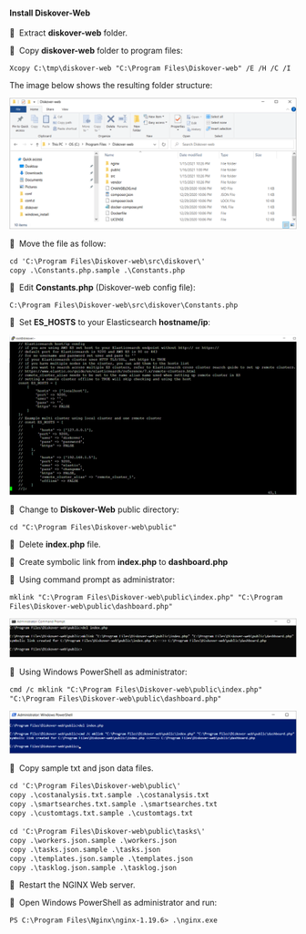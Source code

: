 #### Install Diskover-Web

🔴 &nbsp;Extract **diskover-web** folder.

🔴 &nbsp;Copy **diskover-web** folder to program files:
```
Xcopy C:\tmp\diskover-web "C:\Program Files\Diskover-web" /E /H /C /I
```

The image below shows the resulting folder structure:

![Image: Diskover-Web  Folder Structure](images/image_diskover_web_install_for_windows_folder_structure.png)

🔴 &nbsp;Move the file as follow:
```
cd 'C:\Program Files\Diskover-web\src\diskover\'
copy .\Constants.php.sample .\Constants.php
```

<p id="change_user_pass_windows"></p>

🔴 &nbsp;Edit **Constants.php**  (Diskover-web config file):
```
C:\Program Files\Diskover-web\src\diskover\Constants.php
```

🔴 &nbsp;Set **ES_HOSTS** to your Elasticsearch **hostname/ip**:

![Image: Set ES_HOST to Elasticsearch HOSTNAME](images/image_diskover_web_install_for_windows_set_eshost_to_elasticsearch_hostname.png)

🔴 &nbsp;Change to **Diskover-Web** public directory:
```
cd "C:\Program Files\Diskover-web\public"
```

🔴 &nbsp;Delete **index.php** file.

🔴 &nbsp;Create symbolic link from **index.php** to **dashboard.php**

🔴 &nbsp;Using command prompt as administrator:
```
mklink "C:\Program Files\Diskover-web\public\index.php" "C:\Program Files\Diskover-web\public\dashboard.php"
```

![Image: Create Symbolic PHP links](images/image_diskover_web_install_for_windows_create_symbolic_link_command_prompt_index_to_dashboard.png)

🔴 &nbsp;Using Windows PowerShell as administrator:
```
cmd /c mklink "C:\Program Files\Diskover-web\public\index.php" "C:\Program Files\Diskover-web\public\dashboard.php"
```

![Image: Using Windows PowerShell as an Administrator](images/image_diskover_web_install_for_windows_create_symbolic_link_with_powershell_index_to_dashboard.png)


🔴 &nbsp;Copy sample txt and json data files.
```
cd 'C:\Program Files\Diskover-web\public\'
copy .\costanalysis.txt.sample .\costanalysis.txt
copy .\smartsearches.txt.sample .\smartsearches.txt
copy .\customtags.txt.sample .\customtags.txt

cd 'C:\Program Files\Diskover-web\public\tasks\'
copy .\workers.json.sample .\workers.json
copy .\tasks.json.sample .\tasks.json
copy .\templates.json.sample .\templates.json
copy .\tasklog.json.sample .\tasklog.json
```

🔴 &nbsp;Restart the NGINX Web server.

🔴 &nbsp;Open Windows PowerShell as administrator and run:
```
PS C:\Program Files\Nginx\nginx-1.19.6> .\nginx.exe
```
